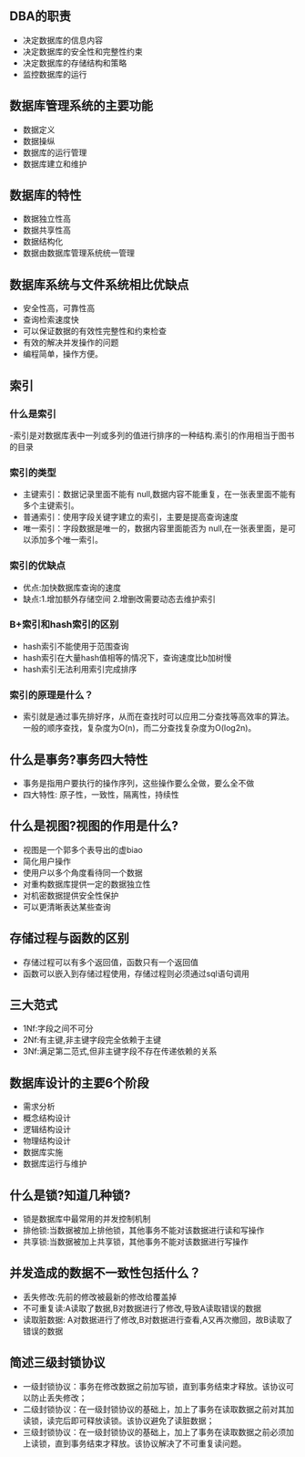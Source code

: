 
## DBA的职责
- 决定数据库的信息内容
- 决定数据库的安全性和完整性约束
- 决定数据库的存储结构和策略
- 监控数据库的运行

## 数据库管理系统的主要功能
- 数据定义
- 数据操纵
- 数据库的运行管理
- 数据库建立和维护

## 数据库的特性
- 数据独立性高
- 数据共享性高
- 数据结构化
- 数据由数据库管理系统统一管理

## 数据库系统与文件系统相比优缺点
- 安全性高，可靠性高
- 查询检索速度快
- 可以保证数据的有效性完整性和约束检查
- 有效的解决并发操作的问题
- 编程简单，操作方便。

## 索引
### 什么是索引
-索引是对数据库表中一列或多列的值进行排序的一种结构.索引的作用相当于图书的目录

### 索引的类型
- 主键索引：数据记录里面不能有 null,数据内容不能重复，在一张表里面不能有多个主键索引。
- 普通索引：使用字段关键字建立的索引，主要是提高查询速度
- 唯一索引：字段数据是唯一的，数据内容里面能否为 null,在一张表里面，是可
以添加多个唯一索引。

### 索引的优缺点
- 优点:加快数据库查询的速度
- 缺点:1.增加额外存储空间 2.增删改需要动态去维护索引

### B+索引和hash索引的区别
- hash索引不能使用于范围查询
- hash索引在大量hash值相等的情况下，查询速度比b加树慢
- hash索引无法利用索引完成排序


### 索引的原理是什么？
- 索引就是通过事先排好序，从而在查找时可以应用二分查找等高效率的算法。一般的顺序查找，复杂度为O(n)，而二分查找复杂度为O(log2n)。

## 什么是事务?事务四大特性
- 事务是指用户要执行的操作序列，这些操作要么全做，要么全不做
- 四大特性: 原子性，一致性，隔离性，持续性


## 什么是视图?视图的作用是什么?
- 视图是一个郭多个表导出的虚biao
- 简化用户操作
- 使用户以多个角度看待同一个数据
- 对重构数据库提供一定的数据独立性
- 对机密数据提供安全性保护
- 可以更清晰表达某些查询


## 存储过程与函数的区别
- 存储过程可以有多个返回值，函数只有一个返回值
- 函数可以嵌入到存储过程使用，存储过程则必须通过sql语句调用

## 三大范式
- 1Nf:字段之间不可分
- 2Nf:有主键,非主键字段完全依赖于主键
- 3Nf:满足第二范式,但非主键字段不存在传递依赖的关系

## 数据库设计的主要6个阶段
- 需求分析
- 概念结构设计
- 逻辑结构设计
- 物理结构设计
- 数据库实施
- 数据库运行与维护

## 什么是锁?知道几种锁?
- 锁是数据库中最常用的并发控制机制
- 排他锁:当数据被加上排他锁，其他事务不能对该数据进行读和写操作
- 共享锁:当数据被加上共享锁，其他事务不能对该数据进行写操作

## 并发造成的数据不一致性包括什么？
- 丢失修改:先前的修改被最新的修改给覆盖掉
- 不可重复读:A读取了数据,B对数据进行了修改,导致A读取错误的数据
- 读取脏数据: A对数据进行了修改,B对数据进行查看,A又再次撤回，故B读取了错误的数据

## 简述三级封锁协议
- 一级封锁协议：事务在修改数据之前加写锁，直到事务结束才释放。该协议可以防止丢失修改；
- 二级封锁协议：在一级封锁协议的基础上，加上了事务在读取数据之前对其加读锁，读完后即可释放读锁。该协议避免了读脏数据；
- 三级封锁协议：在一级封锁协议的基础上，加上了事务在读取数据之前必须加上读锁，直到事务结束才释放。该协议解决了不可重复读问题。

